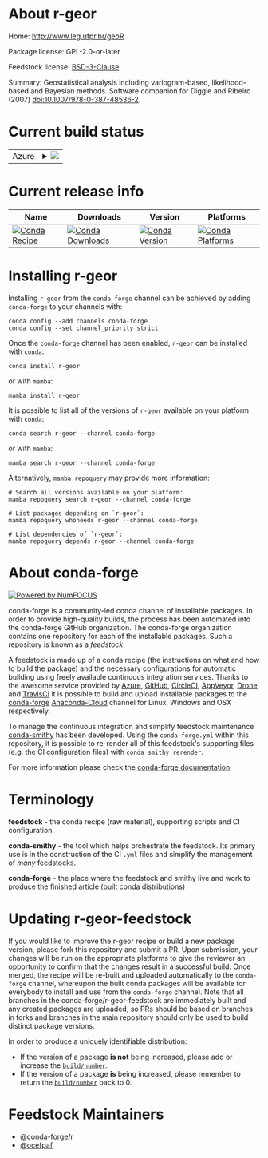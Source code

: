 About r-geor
============

Home: http://www.leg.ufpr.br/geoR

Package license: GPL-2.0-or-later

Feedstock license: [BSD-3-Clause](https://github.com/conda-forge/r-geor-feedstock/blob/main/LICENSE.txt)

Summary: Geostatistical analysis including variogram-based, likelihood-based and Bayesian methods. Software companion for Diggle and Ribeiro (2007) <doi:10.1007/978-0-387-48536-2>.

Current build status
====================


<table>
    
  <tr>
    <td>Azure</td>
    <td>
      <details>
        <summary>
          <a href="https://dev.azure.com/conda-forge/feedstock-builds/_build/latest?definitionId=3378&branchName=main">
            <img src="https://dev.azure.com/conda-forge/feedstock-builds/_apis/build/status/r-geor-feedstock?branchName=main">
          </a>
        </summary>
        <table>
          <thead><tr><th>Variant</th><th>Status</th></tr></thead>
          <tbody><tr>
              <td>linux_64_r_base4.0</td>
              <td>
                <a href="https://dev.azure.com/conda-forge/feedstock-builds/_build/latest?definitionId=3378&branchName=main">
                  <img src="https://dev.azure.com/conda-forge/feedstock-builds/_apis/build/status/r-geor-feedstock?branchName=main&jobName=linux&configuration=linux_64_r_base4.0" alt="variant">
                </a>
              </td>
            </tr><tr>
              <td>linux_64_r_base4.1</td>
              <td>
                <a href="https://dev.azure.com/conda-forge/feedstock-builds/_build/latest?definitionId=3378&branchName=main">
                  <img src="https://dev.azure.com/conda-forge/feedstock-builds/_apis/build/status/r-geor-feedstock?branchName=main&jobName=linux&configuration=linux_64_r_base4.1" alt="variant">
                </a>
              </td>
            </tr><tr>
              <td>osx_64_r_base4.0</td>
              <td>
                <a href="https://dev.azure.com/conda-forge/feedstock-builds/_build/latest?definitionId=3378&branchName=main">
                  <img src="https://dev.azure.com/conda-forge/feedstock-builds/_apis/build/status/r-geor-feedstock?branchName=main&jobName=osx&configuration=osx_64_r_base4.0" alt="variant">
                </a>
              </td>
            </tr><tr>
              <td>osx_64_r_base4.1</td>
              <td>
                <a href="https://dev.azure.com/conda-forge/feedstock-builds/_build/latest?definitionId=3378&branchName=main">
                  <img src="https://dev.azure.com/conda-forge/feedstock-builds/_apis/build/status/r-geor-feedstock?branchName=main&jobName=osx&configuration=osx_64_r_base4.1" alt="variant">
                </a>
              </td>
            </tr><tr>
              <td>win_64_r_base4.0</td>
              <td>
                <a href="https://dev.azure.com/conda-forge/feedstock-builds/_build/latest?definitionId=3378&branchName=main">
                  <img src="https://dev.azure.com/conda-forge/feedstock-builds/_apis/build/status/r-geor-feedstock?branchName=main&jobName=win&configuration=win_64_r_base4.0" alt="variant">
                </a>
              </td>
            </tr><tr>
              <td>win_64_r_base4.1</td>
              <td>
                <a href="https://dev.azure.com/conda-forge/feedstock-builds/_build/latest?definitionId=3378&branchName=main">
                  <img src="https://dev.azure.com/conda-forge/feedstock-builds/_apis/build/status/r-geor-feedstock?branchName=main&jobName=win&configuration=win_64_r_base4.1" alt="variant">
                </a>
              </td>
            </tr>
          </tbody>
        </table>
      </details>
    </td>
  </tr>
</table>

Current release info
====================

| Name | Downloads | Version | Platforms |
| --- | --- | --- | --- |
| [![Conda Recipe](https://img.shields.io/badge/recipe-r--geor-green.svg)](https://anaconda.org/conda-forge/r-geor) | [![Conda Downloads](https://img.shields.io/conda/dn/conda-forge/r-geor.svg)](https://anaconda.org/conda-forge/r-geor) | [![Conda Version](https://img.shields.io/conda/vn/conda-forge/r-geor.svg)](https://anaconda.org/conda-forge/r-geor) | [![Conda Platforms](https://img.shields.io/conda/pn/conda-forge/r-geor.svg)](https://anaconda.org/conda-forge/r-geor) |

Installing r-geor
=================

Installing `r-geor` from the `conda-forge` channel can be achieved by adding `conda-forge` to your channels with:

```
conda config --add channels conda-forge
conda config --set channel_priority strict
```

Once the `conda-forge` channel has been enabled, `r-geor` can be installed with `conda`:

```
conda install r-geor
```

or with `mamba`:

```
mamba install r-geor
```

It is possible to list all of the versions of `r-geor` available on your platform with `conda`:

```
conda search r-geor --channel conda-forge
```

or with `mamba`:

```
mamba search r-geor --channel conda-forge
```

Alternatively, `mamba repoquery` may provide more information:

```
# Search all versions available on your platform:
mamba repoquery search r-geor --channel conda-forge

# List packages depending on `r-geor`:
mamba repoquery whoneeds r-geor --channel conda-forge

# List dependencies of `r-geor`:
mamba repoquery depends r-geor --channel conda-forge
```


About conda-forge
=================

[![Powered by
NumFOCUS](https://img.shields.io/badge/powered%20by-NumFOCUS-orange.svg?style=flat&colorA=E1523D&colorB=007D8A)](https://numfocus.org)

conda-forge is a community-led conda channel of installable packages.
In order to provide high-quality builds, the process has been automated into the
conda-forge GitHub organization. The conda-forge organization contains one repository
for each of the installable packages. Such a repository is known as a *feedstock*.

A feedstock is made up of a conda recipe (the instructions on what and how to build
the package) and the necessary configurations for automatic building using freely
available continuous integration services. Thanks to the awesome service provided by
[Azure](https://azure.microsoft.com/en-us/services/devops/), [GitHub](https://github.com/),
[CircleCI](https://circleci.com/), [AppVeyor](https://www.appveyor.com/),
[Drone](https://cloud.drone.io/welcome), and [TravisCI](https://travis-ci.com/)
it is possible to build and upload installable packages to the
[conda-forge](https://anaconda.org/conda-forge) [Anaconda-Cloud](https://anaconda.org/)
channel for Linux, Windows and OSX respectively.

To manage the continuous integration and simplify feedstock maintenance
[conda-smithy](https://github.com/conda-forge/conda-smithy) has been developed.
Using the ``conda-forge.yml`` within this repository, it is possible to re-render all of
this feedstock's supporting files (e.g. the CI configuration files) with ``conda smithy rerender``.

For more information please check the [conda-forge documentation](https://conda-forge.org/docs/).

Terminology
===========

**feedstock** - the conda recipe (raw material), supporting scripts and CI configuration.

**conda-smithy** - the tool which helps orchestrate the feedstock.
                   Its primary use is in the construction of the CI ``.yml`` files
                   and simplify the management of *many* feedstocks.

**conda-forge** - the place where the feedstock and smithy live and work to
                  produce the finished article (built conda distributions)


Updating r-geor-feedstock
=========================

If you would like to improve the r-geor recipe or build a new
package version, please fork this repository and submit a PR. Upon submission,
your changes will be run on the appropriate platforms to give the reviewer an
opportunity to confirm that the changes result in a successful build. Once
merged, the recipe will be re-built and uploaded automatically to the
`conda-forge` channel, whereupon the built conda packages will be available for
everybody to install and use from the `conda-forge` channel.
Note that all branches in the conda-forge/r-geor-feedstock are
immediately built and any created packages are uploaded, so PRs should be based
on branches in forks and branches in the main repository should only be used to
build distinct package versions.

In order to produce a uniquely identifiable distribution:
 * If the version of a package **is not** being increased, please add or increase
   the [``build/number``](https://docs.conda.io/projects/conda-build/en/latest/resources/define-metadata.html#build-number-and-string).
 * If the version of a package **is** being increased, please remember to return
   the [``build/number``](https://docs.conda.io/projects/conda-build/en/latest/resources/define-metadata.html#build-number-and-string)
   back to 0.

Feedstock Maintainers
=====================

* [@conda-forge/r](https://github.com/conda-forge/r/)
* [@ocefpaf](https://github.com/ocefpaf/)

